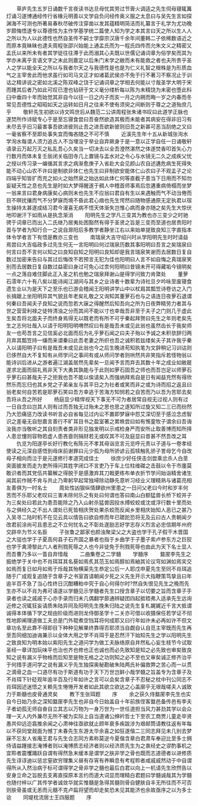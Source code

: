 <!-- { "loadSidebar": true } -->
　　草庐先生五岁日诵数千言夜读书达旦母忧其劳过节膏火调适之先生伺母寝辄篝灯诵习遂博通经传行省椽元明善以文学自负问经传奥义服之太息曰与吴先生言如探渊海不可测也所著易春秋尽破传注穿凿以发其蕴精明简洁而礼纂言于礼学为尤功晚岁颇悔悟遂专以尊德性为主作学基学统二篇使人知为学之本其言曰天之所以生人人之所以为人以此德性也然自圣传不嗣士学靡宗汉唐千余年间董韩二子依稀数语近之而原本竟昧昧也逮夫周程张邵兴始能上通孟氏而为一程氏四传而允朱文义之精密又孟氏以来所未有者其学徒往往滞于此而溺其心夫既以世儒记诵词章为俗学矣而其为学亦未离乎言语文字之末此则嘉定以后朱门末学之敝而未有能救之者也夫所贵乎圣人之学以能全天之所以与我者尔天之与我德性是也是为仁义礼智之根株是为形质血气之主宰舍此而他求虽行如司马文正才如诸葛武侯亦不免于行不著习不察况止于训诂之精讲说之密如北溪之陈双峰之饶于记诵词章之学相去何能以寸哉圣学大明于宋而踵其后者乃如此可叹已澄也钻研于文义毫分缕析每以陈为未精饶为未密也堕此科臼中垂四十年而始觉其非自今以往一日之内子而亥一月之内朔而晦一岁之内春而冬常见吾德性之昭昭如天之运转如日月之往来不使有须臾之间断则于尊之之道殆庶几乎
　　敬轩先生初欲以诗文鸣世后从魏范二公讲周程张朱诸书叹曰此道学正脉也遂焚所作诗赋专心于是至忘寝食尝曰吾奋然欲造其极而未能者其病安在得非旧习有未尽去乎旧习最害事吾欲进彼则止吾之进吾欲新彼则旧吾之新甚可恶当刮绝之又曰一毫省察不至即处事失宜而悔吝随之不可不慎
　　近溪先生年十五从新城张洵水学洵水每谓人须力追古人不当埋没于举业自弃厥身于是一意以正学自任一日诵敬轩语录云万起万灭之私乱吾心久矣当一切决去以全吾澄然湛然之体遂焚香叩首矢心力行数月而体未复壬辰闭关临田寺几上置镜与盂水对之令心与水镜无二久之成疾父忧之授以传习录一编循其言求之病渐愈庚子入省赴大会见颜山农自述遘危病生死得失能不动心山农不许曰是制欲非体仁也先生曰非制欲安能体仁山农曰子不观孟子之论四端乎知皆扩而充之如火之始然泉之始达如此体仁何等直截子患当下日用而不知勿妄疑天性之息也先生是时如大梦得醒遂于稠人中稽首师事焉后忽遘重病倚榻而坐梦一翁来言曰君身病康矣心病则未也先生不应翁曰君自有生以来遇触而气不动当倦而目不暝扰攘而气不分梦寐而境不昏此君心痼也先生愕然曰随物感通原无定执君以宿生操持太甚遂成结习君今漫喜无病不悟天体渐失岂惟心病而身亦随之矣先生大惊伏地叩谢汗下如雨从是执念渐消
　　阳明先生之学凡三变其为教也亦三变少之时驰骋于词章已而出入二氏继乃居夷处困豁然有得于圣贤之旨是三变而至道也居贵阳时首与学者为知行合一之说自滁阳后多教学者静坐江右以来始单提致良知三字直指本体令学者言下有悟是教亦三变也
　　南瑞泉大吉守绍兴时从学阳明先生时时请益焉尝曰大吉临政多过先生何无一言阳明曰何过瑞泉历数其事阳明曰吾言之矣瑞泉曰何言曰吾不言何以知之曰良知自知之阳明曰良知却是我言瑞泉笑谢而去居数日复自数过加密来告曰与其过后悔改不若预言无犯为佳也阳明曰人言不如自悔之真瑞泉笑别而去居数日复自数过益密曰身过可免心过柰何阳明曰昔镜未开可得藏垢今镜明矣一点之落自难住脚此正入圣之机也勉之瑞泉拜谢山是得学问致力肯綮处
　　董萝石澐年六十有八矣以能诗闻江湖间与其乡之业诗者十数辈为诗社旦夕吟咏至废寝食遗生业以为是天下之至乐也已游会稽闻王阳明讲学山中以杖肩其瓢笠诗卷访之入门长揖踞上坐阳明异其气貌且年老矣礼敬之又询知其董萝石也与之语连日夜萝石退谓何秦曰吾闻夫子良知之说而忽若大寐之得醒然后知吾向之所为日夜弊精劳力者其与世之营营利禄之徒特清浊之分而其间不能以寸也幸哉吾非至于夫子之门则几于虚此生矣吾将北面夫子而终身焉得无以既老而有所不可乎秦起拜贺曰先生之年则老矣先生之志何壮哉入以请于阳明阳明喟然叹曰有是哉吾未或见此翁也虽然齿长于我矣师友一也苟吾言之见信奚必北面而后为礼乎萝石闻之曰夫子殆以予诚之未积欤辞归两月弃其瓢笠持一缣而来谓秦曰此吾老妻之所织也吾之诚积若兹缕矣夫子其许我乎秦入以请阳明子曰有是哉吾未或见此翁也今之后生晚进苟知执笔为文辞稍记习训诂则已侈然自大不复知有从师学问之事间有或从师问学者则哄然共非笑指斥若怪物翁以能诗训后进从之游者遍江湖盖居然先辈矣一旦闻予言而弃去其数十年之成业如敝屣遂求北面而屈礼焉非天下大勇其孰能与于此则如萝石固吾之师也而吾岂足以师萝石乎萝石曰甚哉夫子之拒我也吾不能以俟请矣入而强纳拜焉自是日有闻益充然有得欣然乐而忘归也其乡党之子弟亲友与其平日之为社者或笑而非之或为诗而招之返且曰翁老矣何自苦若是耶萝石笑曰吾方幸逃于苦海方知悯若之自苦而乃以吾为苦耶去矣吾将从吾之所好
　　杨庭显少精悍视天下事无不可为者居常自视无过视人则有过一日自念曰岂其人则有过而吾独无过殆未之思也思之遂知所过旋又知二三已而纷然乃大恐痛惩力改读书听言必自省每见过内讼不置即梦寐中怨艾深切至于感泣念虑智识之差毫无自恕嘉言善行不旷耳目书之盈室著之累帙尝曰如有憔童牧子谓余曰吾诲汝我亦当敬听之其自刻责者类非形见独发明以示戒检身严而安所止取善博而知所择人患忿懥则容物若虚人患吝啬则捐财若无或叹其不可及庭显曰昔甚不然吾改之耳
　　仇览为阳遂亭长好行教化有陈元不孝其母诣览言元览呼元责以子道与一卷孝经使读之元深自感悟到毋床前谢罪曰元少孤为母所骄谚云孤犊触乳骄子詈母乞今自改母子相向而泣于是元遂修行孝道究成佳士
　　徐庶少好任侠击剑尝乘忿杀人白垩突面披发而走为吏所得问其姓字闭口不言吏乃于车上位柱维磔之击鼓以令于市廛莫敢识者而其党伍共纂解之得脱于是感激弃其刀戟更练布单衣折节学问始诣精舍诸生闻其前作贼不肯与共止乃卑躬早起常独埽除动静先意听习经业义理精熟与诸葛亮相友善俱为一时名士
　　周处性凶狠纵情肆欲州里患之一日问父老曰今时和岁丰何苦而不乐耶父老叹曰三害未除何乐之有处曰何谓也答曰南山白额猛兽长桥下蛟并子为三矣处曰若此为患吾能除之乃入山射杀猛兽因投水搏蛟蛟或沈或浮行数十里而处与之俱经久之不出人谓处已死皆相庆贺处果杀蛟而反闻乡里相庆始知人恶已之甚乃入吴寻二陆时机不在见云具以情告曰欲自修而年已蹉跎恐将无及云曰古人贵朝闻夕改君前涂尚可且患志之不立何忧名之不彰处遂励志好学志存义烈言必忠信期年州府交辟卒为节义名臣
　　子张鲁之鄙家也颜浊聚梁父之大盗也学于孔子假干木晋国之大驵也学于子夏高何县子石齐国之暴者也指于乡曲学于子墨子索卢参东方之巨狡也学于禽滑黎此六人者刑戮死辱之人也今非徒免于刑戮死辱也由此为天下名士显人而吾曹乃多以一眚自弃惜哉
　　二曲集卷之二学髓
　　学髓序
　　盩厔李先生之振绝学于关中也不肖珥耳其名葵如焉炙其范玉如焉醇如焉紬其论议穹如渊如焉宎交如焉而复日如月如焉于烁哉其殆横渠先生恭定公后一人耶戊申夏先生至同不肖珥追随于广成观复追随于含章子之书室首请朝闻夕死之义先生开示大指鞭策笃挚且曰年逾半百不急了当心性终日沉酣糟粕中究于自心何得尔时?然自失恨见先生之晚而先生亦不以不肖为弗可语遂以学髓见示学髓者先生口授含章子以切要之旨而含章子手录者也读之戚戚于心亦手录而归未几偶翻学蔀通辨疑团四起抵牾弗入适承先生远询近修之况辄狂妄请质朱陆异同及阳明先生挽朱归陆之说先生复札娓娓近千言大抵谓诚得本体循下学之规由阶级而进则龙侍御圣学十二关亦可借以收摄保任若学证不彻性地即阐理道做工夫总是门外辊煮空铛耳将何成耶又曰行年如许未必再如许不但文章功名至此靠不得即目下种种见解果终靠得否耶须当自觑自认自觅主宰既而先生再至吾同细加迪诲兼示以全体大用之学不肖珥于是忍然汗下始知先生之学以阳明先生之致良知为明本始以紫阳先生之道问学为做工夫脉络原自井然私心妄生枝节今试取圣经一章详加玩味平也治也齐也修也正也诚也而必先致知是知之必先致也审矣致良知之说有漏义乎物格而后知至是物无格之之功则知之必不至也又审矣诚正修齐治平于何措手道问学之说有漏义乎先生独探奥秘勘破朱陆两氏补偏救弊之苦心而一以贯之滴骨之血一口道尽有功于斯道有功于天下万世岂鲜小哉学髓之旨盖专为含章子及不肖珥下针砭观年逾半百及行年如许之言可以会矣含章子不忍秘之枕中刊公同志不肖珥因述迷悟之关赖先生惓惓开发者如此其欲立欲达之心盖廓乎无垠哉嗟夫人诚致力于斯髓也皮骨通灵矣
　　教下生张珥题
　　序
　　余之获久侍盩厔李先生也实自今日始乃余之深知盩厔李先生也非自今日始盖自十年前族侄客盩邑备传邑有李夫子者幼孤无师自奋自立其志以万物为一身万世为一世任道担当风力甚劲其学以会众理一天人内外兼尽无所不被为实际上自当道诸公绅衿哲士下至农工商贾儿童走卒贤愚共仰远迩翕推余闻之心肃神往亟欲就止顾年衰多疾跋涉为艰邮筒请教往返有年每以不获同堂觌面为憾丁未春先生东游太华余喜之如狂遂偕二三同志拜见未几别去梦寐不忘友人省庵王君与先生合志同方素称莫逆今夏偕含章白君肃车奉迎比至多士拥侍请益踵接志淹博者则以淹博质志经济者则以经济质先生为之衷经史之谬酌事机之宜聆者震戄踊跃自谓有得然急末缓本是谓学之肤非学之骨也既而志道德者以进修质先生谆谆迪以惩忿窒欲穷理集义昼有存宵有养瞬息有考程聆者咸戚戚然动于中自谓得所从入然治病于标可谓得学之骨非学之髓也最后白君以向上一机请先生欣然告以安身立命之旨脱去支离直探原本言约而道大词显而理精白君题曰学髓诚哉其为学髓也随付梓以广其传学者诚敛华就实惟髓是急得其髓则骨自健肤自丰无所往而不可否则肤骨虽或无恙而元髓不克卢扁将望而却走矣恐未见其能济也余故亟序之以为多士谂
　　同堤枕流居士王四服题
　　序

